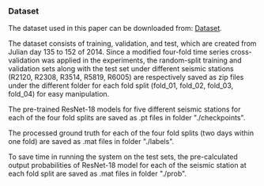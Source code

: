### Dataset
The dataset used in this paper can be downloaded from: [Dataset](https://smu.box.com/s/f6ixzgd6zmzf78i3p0zunfqv0tm8zwfb). 

The dataset consists of training, validation, and test, which are created from Julian day 135 to 152 of 2014. Since a modified four-fold time series cross-validation was applied in the experiments, the random-split training and validation sets along with the test set under different seismic stations (R2120, R2308, R3514, R5819, R6005) are respectively saved as zip files under the different folder for each fold split (fold_01, fold_02, fold_03, fold_04) for easy manipulation. 

The pre-trained ResNet-18 models for five different seismic stations for each of the four fold splits are saved as .pt files in folder "./checkpoints". 

The processed ground truth for each of the four fold splits (two days within one fold) are saved as .mat files in folder "./labels".

To save time in running the system on the test sets, the pre-calculated output probabilities of ResNet-18 model for each of the seismic station at each fold split are saved as .mat files in folder "./prob". 

